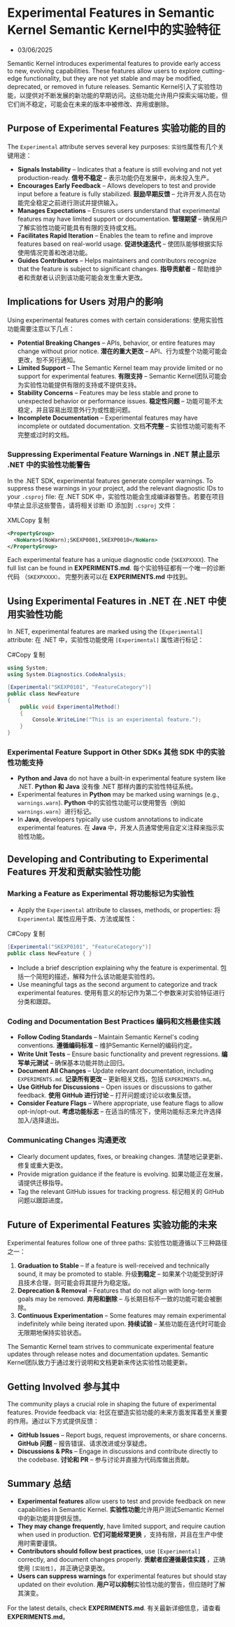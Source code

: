 # Experimental Features in Semantic Kernel Semantic Kernel中的实验特征

- 03/06/2025




Semantic Kernel introduces experimental features to provide early access to new, evolving capabilities. These features allow users to explore cutting-edge functionality, but they are not yet stable and may be modified, deprecated, or removed in future releases.
Semantic Kernel引入了实验性功能，以提供对不断发展的新功能的早期访问。这些功能允许用户探索尖端功能，但它们尚不稳定，可能会在未来的版本中被修改、弃用或删除。



## Purpose of Experimental Features 实验功能的目的

The `Experimental` attribute serves several key purposes:
`实验性`属性有几个关键用途：

- **Signals Instability** – Indicates that a feature is still evolving and not yet production-ready.
  **信号不稳定** – 表示功能仍在发展中，尚未投入生产。
- **Encourages Early Feedback** – Allows developers to test and provide input before a feature is fully stabilized.
  **鼓励早期反馈** – 允许开发人员在功能完全稳定之前进行测试并提供输入。
- **Manages Expectations** – Ensures users understand that experimental features may have limited support or documentation.
  **管理期望** – 确保用户了解实验性功能可能具有有限的支持或文档。
- **Facilitates Rapid Iteration** – Enables the team to refine and improve features based on real-world usage.
  **促进快速迭代** – 使团队能够根据实际使用情况完善和改进功能。
- **Guides Contributors** – Helps maintainers and contributors recognize that the feature is subject to significant changes.
  **指导贡献者** – 帮助维护者和贡献者认识到该功能可能会发生重大更改。



## Implications for Users  对用户的影响

Using experimental features comes with certain considerations:
使用实验性功能需要注意以下几点：

- **Potential Breaking Changes** – APIs, behavior, or entire features may change without prior notice.
  **潜在的重大更改** – API、行为或整个功能可能会更改，恕不另行通知。
- **Limited Support** – The Semantic Kernel team may provide limited or no support for experimental features.
  **有限支持** – Semantic Kernel团队可能会为实验性功能提供有限的支持或不提供支持。
- **Stability Concerns** – Features may be less stable and prone to unexpected behavior or performance issues.
  **稳定性问题** – 功能可能不太稳定，并且容易出现意外行为或性能问题。
- **Incomplete Documentation** – Experimental features may have incomplete or outdated documentation.
  文档**不完整** – 实验性功能可能有不完整或过时的文档。



### Suppressing Experimental Feature Warnings in .NET 禁止显示 .NET 中的实验性功能警告

In the .NET SDK, experimental features generate compiler warnings. To suppress these warnings in your project, add the relevant diagnostic IDs to your `.csproj` file:
在 .NET SDK 中，实验性功能会生成编译器警告。若要在项目中禁止显示这些警告，请将相关诊断 ID 添加到 `.csproj` 文件：

XMLCopy  复制

```xml
<PropertyGroup>
  <NoWarn>$(NoWarn);SKEXP0001,SKEXP0010</NoWarn>
</PropertyGroup>
```

Each experimental feature has a unique diagnostic code (`SKEXPXXXX`). The full list can be found in **EXPERIMENTS.md**.
每个实验特征都有一个唯一的诊断代码 （`SKEXPXXXX）。` 完整列表可以在 **EXPERIMENTS.md** 中找到。



## Using Experimental Features in .NET 在 .NET 中使用实验性功能

In .NET, experimental features are marked using the `[Experimental]` attribute:
在 .NET 中，实验性功能使用 `[Experimental]` 属性进行标记：

C#Copy  复制

```csharp
using System;
using System.Diagnostics.CodeAnalysis;

[Experimental("SKEXP0101", "FeatureCategory")]
public class NewFeature 
{
    public void ExperimentalMethod() 
    {
        Console.WriteLine("This is an experimental feature.");
    }
}
```



### Experimental Feature Support in Other SDKs 其他 SDK 中的实验性功能支持

- **Python and Java** do not have a built-in experimental feature system like .NET.
  **Python 和 Java** 没有像 .NET 那样内置的实验性特征系统。
- Experimental features in **Python** may be marked using warnings (e.g., `warnings.warn`).
  **Python** 中的实验性功能可以使用警告（例如 `warnings.warn`）进行标记。
- In **Java**, developers typically use custom annotations to indicate experimental features.
  在 **Java** 中，开发人员通常使用自定义注释来指示实验性功能。



## Developing and Contributing to Experimental Features 开发和贡献实验性功能



### Marking a Feature as Experimental 将功能标记为实验性

- Apply the `Experimental` attribute to classes, methods, or properties:
  将 `Experimental` 属性应用于类、方法或属性：

C#Copy  复制

```csharp
[Experimental("SKEXP0101", "FeatureCategory")]
public class NewFeature { }
```

- Include a brief description explaining why the feature is experimental.
  包括一个简短的描述，解释为什么该功能是实验性的。
- Use meaningful tags as the second argument to categorize and track experimental features.
  使用有意义的标记作为第二个参数来对实验特征进行分类和跟踪。



### Coding and Documentation Best Practices 编码和文档最佳实践

- **Follow Coding Standards** – Maintain Semantic Kernel's coding conventions.
  **遵循编码标准** – 维护Semantic Kernel的编码约定。
- **Write Unit Tests** – Ensure basic functionality and prevent regressions.
  **编写单元测试** – 确保基本功能并防止回归。
- **Document All Changes** – Update relevant documentation, including `EXPERIMENTS.md`.
  **记录所有更改** – 更新相关文档，包括 `EXPERIMENTS.md`。
- **Use GitHub for Discussions** – Open issues or discussions to gather feedback.
  **使用 GitHub 进行讨论** – 打开问题或讨论以收集反馈。
- **Consider Feature Flags** – Where appropriate, use feature flags to allow opt-in/opt-out.
  **考虑功能标志** – 在适当的情况下，使用功能标志来允许选择加入/选择退出。



### Communicating Changes  沟通更改

- Clearly document updates, fixes, or breaking changes.
  清楚地记录更新、修复或重大更改。
- Provide migration guidance if the feature is evolving.
  如果功能正在发展，请提供迁移指导。
- Tag the relevant GitHub issues for tracking progress.
  标记相关的 GitHub 问题以跟踪进度。



## Future of Experimental Features 实验功能的未来

Experimental features follow one of three paths:
实验性功能遵循以下三种路径之一：

1. **Graduation to Stable** – If a feature is well-received and technically sound, it may be promoted to stable.
   升级**到稳定** – 如果某个功能受到好评且技术合理，则可能会将其提升为稳定版。
2. **Deprecation & Removal** – Features that do not align with long-term goals may be removed.
   **弃用和删除** – 与长期目标不一致的功能可能会被删除。
3. **Continuous Experimentation** – Some features may remain experimental indefinitely while being iterated upon.
   **持续试验** – 某些功能在迭代时可能会无限期地保持实验状态。

The Semantic Kernel team strives to communicate experimental feature updates through release notes and documentation updates.
Semantic Kernel团队致力于通过发行说明和文档更新来传达实验性功能更新。



## Getting Involved  参与其中

The community plays a crucial role in shaping the future of experimental features. Provide feedback via:
社区在塑造实验功能的未来方面发挥着至关重要的作用。通过以下方式提供反馈：

- **GitHub Issues** – Report bugs, request improvements, or share concerns.
  **GitHub 问题** – 报告错误、请求改进或分享疑虑。
- **Discussions & PRs** – Engage in discussions and contribute directly to the codebase.
  **讨论和 PR** – 参与讨论并直接为代码库做出贡献。



## Summary  总结

- **Experimental features** allow users to test and provide feedback on new capabilities in Semantic Kernel.
  **实验性功能**允许用户测试Semantic Kernel中的新功能并提供反馈。
- **They may change frequently**, have limited support, and require caution when used in production.
  **它们可能经常更换** ，支持有限，并且在生产中使用时需要谨慎。
- **Contributors should follow best practices**, use `[Experimental]` correctly, and document changes properly.
  **贡献者应遵循最佳实践** ，正确使用 `[实验性]`，并正确记录更改。
- **Users can suppress warnings** for experimental features but should stay updated on their evolution.
  **用户可以抑制**实验性功能的警告，但应随时了解其演变。

For the latest details, check **EXPERIMENTS.md**.
有关最新详细信息，请查看 **EXPERIMENTS.md**。